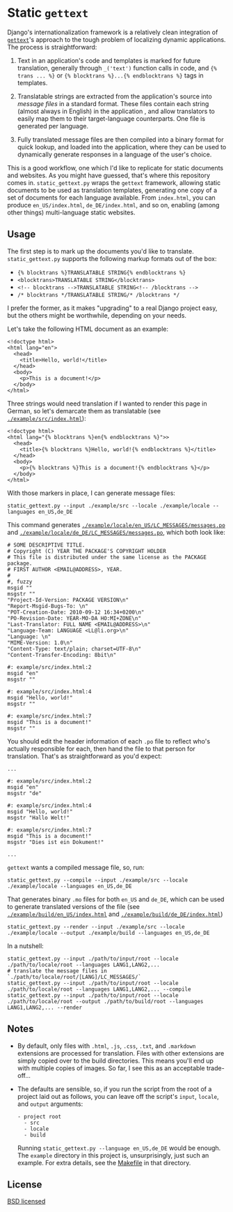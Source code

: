 Static `gettext`
===============

Django's internationalization framework is a relatively clean integration
of [`gettext`][gettext]'s approach to the tough problem of localizing
dynamic applications.  The process is straightforward:

1.  Text in an application's code and templates is marked for future
    translation, generally through `_('text')` function calls in code,
    and `{% trans ... %}` or `{% blocktrans %}...{% endblocktrans %}`
    tags in templates.

2.  Translatable strings are extracted from the application's source
    into _message files_ in a standard format.  These files contain
    each string (almost always in English) in the application , and
    allow translators to easily map them to their target-language
    counterparts.  One file is generated per language.

3.  Fully translated message files are then compiled into a binary
    format for quick lookup, and loaded into the application, where
    they can be used to dynamically generate responses in a language
    of the user's choice.

This is a good workflow, one which I'd like to replicate for static
documents and websites.  As you might have guessed, that's where this
repository comes in.  `static_gettext.py` wraps the `gettext` framework,
allowing static documents to be used as translation templates, generating
one copy of a set of documents for each language available.  From
`index.html`, you can produce `en_US/index.html`, `de_DE/index.html`, and
so on, enabling (among other things)  multi-language static websites.


[gettext]: http://www.gnu.org/software/gettext/

Usage
-----

The first step is to mark up the documents you'd like to translate.
`static_gettext.py` supports the following markup formats out of the
box:

*   `{% blocktrans %}TRANSLATABLE STRING{% endblocktrans %}`
*   `<blocktrans>TRANSLATABLE STRING</blocktrans>`
*   `<!-- blocktrans -->TRANSLATABLE STRING<!-- /blocktrans -->`
*   `/* blocktrans */TRANSLATABLE STRING/* /blocktrans */`

I prefer the former, as it makes "upgrading" to a real Django project
easy, but the others might be worthwhile, depending on your needs.

Let's take the following HTML document as an example:

    <!doctype html>
    <html lang="en">
      <head>
        <title>Hello, world!</title>
      </head>
      <body>
        <p>This is a document!</p>
      </body>
    </html>

Three strings would need translation if I wanted to render this page in German,
so let's demarcate them as translatable (see [`./example/src/index.html`][example_index]):

    <!doctype html>
    <html lang="{% blocktrans %}en{% endblocktrans %}">>
      <head>
        <title>{% blocktrans %}Hello, world!{% endblocktrans %}</title>
      </head>
      <body>
        <p>{% blocktrans %}This is a document!{% endblocktrans %}</p>
      </body>
    </html>

[example_index]: http://github.com/mikewest/static_gettext/blob/master/example/src/index.html

With those markers in place, I can generate message files:

    static_gettext.py --input ./example/src --locale ./example/locale --languages en_US,de_DE

This command generates [`./example/locale/en_US/LC_MESSAGES/messages.po`][example_po_en]
and [`./example/locale/de_DE/LC_MESSAGES/messages.po`][example_po_de], which both look
like:

    # SOME DESCRIPTIVE TITLE.
    # Copyright (C) YEAR THE PACKAGE'S COPYRIGHT HOLDER
    # This file is distributed under the same license as the PACKAGE package.
    # FIRST AUTHOR <EMAIL@ADDRESS>, YEAR.
    #
    #, fuzzy
    msgid ""
    msgstr ""
    "Project-Id-Version: PACKAGE VERSION\n"
    "Report-Msgid-Bugs-To: \n"
    "POT-Creation-Date: 2010-09-12 16:34+0200\n"
    "PO-Revision-Date: YEAR-MO-DA HO:MI+ZONE\n"
    "Last-Translator: FULL NAME <EMAIL@ADDRESS>\n"
    "Language-Team: LANGUAGE <LL@li.org>\n"
    "Language: \n"
    "MIME-Version: 1.0\n"
    "Content-Type: text/plain; charset=UTF-8\n"
    "Content-Transfer-Encoding: 8bit\n"

    #: example/src/index.html:2
    msgid "en"
    msgstr ""

    #: example/src/index.html:4
    msgid "Hello, world!"
    msgstr ""

    #: example/src/index.html:7
    msgid "This is a document!"
    msgstr ""

[example_po_de]: http://github.com/mikewest/static_gettext/blob/master/example/locale/de_DE/LC_MESSAGES/messages.po
[example_po_en]: http://github.com/mikewest/static_gettext/blob/master/example/locale/en_US/LC_MESSAGES/messages.po

You should edit the header information of each `.po` file to reflect who's
actually responsible for each, then hand the file to that person for
translation.  That's as straightforward as you'd expect:

    ...
    
    #: example/src/index.html:2
    msgid "en"
    msgstr "de"

    #: example/src/index.html:4
    msgid "Hello, world!"
    msgstr "Hallo Welt!"

    #: example/src/index.html:7
    msgid "This is a document!"
    msgstr "Dies ist ein Dokument!"

    ...

`gettext` wants a compiled message file, so, run:

    static_gettext.py --compile --input ./example/src --locale ./example/locale --languages en_US,de_DE

That generates binary `.mo` files for both `en_US` and `de_DE`, which can be used
to generate translated versions of the file (see
[`./example/build/en_US/index.html`][example_build_en] and
[`./example/build/de_DE/index.html`][example_build_de])

    static_gettext.py --render --input ./example/src --locale ./example/locale --output ./example/build --languages en_US,de_DE

[example_build_de]: http://github.com/mikewest/static_gettext/blob/master/example/build/de_DE/index.html
[example_build_en]: http://github.com/mikewest/static_gettext/blob/master/example/build/en_US/index.html

In a nutshell:

    static_gettext.py --input ./path/to/input/root --locale ./path/to/locale/root --languages LANG1,LANG2,...
    # translate the message files in `./path/to/locale/root/[LANG]/LC_MESSAGES/`
    static_gettext.py --input ./path/to/input/root --locale ./path/to/locale/root --languages LANG1,LANG2,... --compile
    static_gettext.py --input ./path/to/input/root --locale ./path/to/locale/root --output ./path/to/build/root --languages LANG1,LANG2,... --render


Notes
-----

*   By default, only files with `.html`, `.js`, `.css`, `.txt`, and
    `.markdown` extensions  are processed for translation.  Files with other
    extensions are simply copied over to the build directories.  This means
    you'll end up with multiple copies of images.  So far, I see this as an
    acceptable trade-off...

*   The defaults are sensible, so, if you run the script from the root of a project 
    laid out as follows, you can leave off the script's `input`, `locale`, and
    `output` arguments:

        - project root
          - src
          - locale
          - build

    Running `static_gettext.py --language en_US,de_DE` would be enough.  The `example`
    directory in this project is, unsurprisingly, just such an example.  For extra details,
    see the [Makefile][make] in that directory.

[make]: http://github.com/mikewest/static_gettext/blob/master/example/Makefile

License
-------

[BSD licensed][license]

[license]: http://github.com/mikewest/static_gettext/blob/master/LICENSE.markdown
